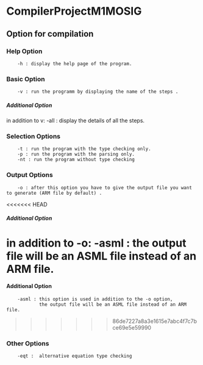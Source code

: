 # CompilerProjectM1MOSIG

## Option for compilation

### Help Option

		-h : display the help page of the program.

### Basic Option

		-v : run the programm by displaying the name of the steps .

##### Additional Option
in addition to v:
		-all : display the details of all the steps.

### Selection Options
					
		-t : run the program with the type checking only.
		-p : run the program with the parsing only.
		-nt : run the program without type checking 
					
### Output Options	

		-o : after this option you have to give the output file you want to generate (ARM file by default) .
					
<<<<<<< HEAD
##### Additional Option
in addition to -o:
		-asml : the output file will be an ASML file instead of an ARM file.
=======
#### Additional Option

		-asml : this option is used in addition to the -o option, 
		        the output file will be an ASML file instead of an ARM file.
>>>>>>> 86de7227a8a3e1615e7abc4f7c7bce69e5e59990
		
### Other Options

		-eqt :  alternative equation type checking 

